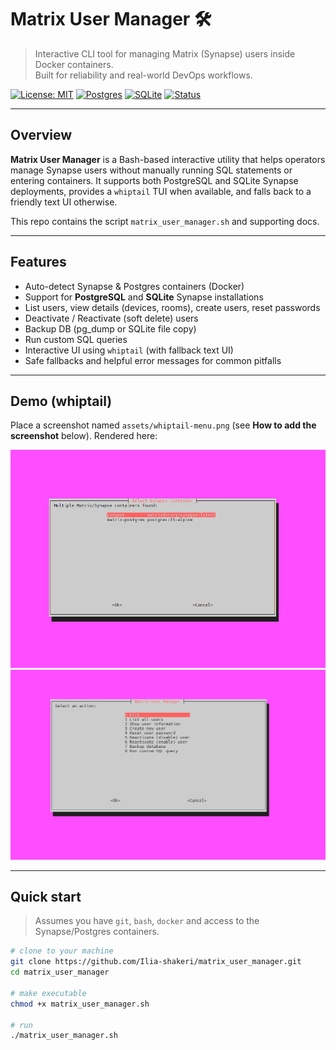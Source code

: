 # Matrix User Manager 🛠️

> Interactive CLI tool for managing Matrix (Synapse) users inside Docker containers.  
> Built for reliability and real-world DevOps workflows.

[![License: MIT](https://img.shields.io/badge/License-MIT-2ea44f?style=for-the-badge&logo=github&logoColor=white)](#license)
[![Postgres](https://img.shields.io/badge/Postgres-336791?style=for-the-badge&logo=postgres&logoColor=white)](#features)
[![SQLite](https://img.shields.io/badge/SQLite-07405E?style=for-the-badge&logo=sqlite&logoColor=white)](#features)
[![Status](https://img.shields.io/badge/status-completed-2ea44f?style=for-the-badge)](#)

---

## Overview

**Matrix User Manager** is a Bash-based interactive utility that helps operators manage Synapse users without manually running SQL statements or entering containers. It supports both PostgreSQL and SQLite Synapse deployments, provides a `whiptail` TUI when available, and falls back to a friendly text UI otherwise.

This repo contains the script `matrix_user_manager.sh` and supporting docs.

---

## Features

- Auto-detect Synapse & Postgres containers (Docker)
- Support for **PostgreSQL** and **SQLite** Synapse installations
- List users, view details (devices, rooms), create users, reset passwords
- Deactivate / Reactivate (soft delete) users
- Backup DB (pg_dump or SQLite file copy)
- Run custom SQL queries
- Interactive UI using `whiptail` (with fallback text UI)
- Safe fallbacks and helpful error messages for common pitfalls

---

## Demo (whiptail)
Place a screenshot named `assets/whiptail-menu.png` (see **How to add the screenshot** below). Rendered here:

![Whiptail menu](assets/whiptail-menu.png)
![Whiptail menu2](assets/whiptail-menu2.png)


---

## Quick start

> Assumes you have `git`, `bash`, `docker` and access to the Synapse/Postgres containers.

```bash
# clone to your machine
git clone https://github.com/Ilia-shakeri/matrix_user_manager.git
cd matrix_user_manager

# make executable
chmod +x matrix_user_manager.sh

# run
./matrix_user_manager.sh
